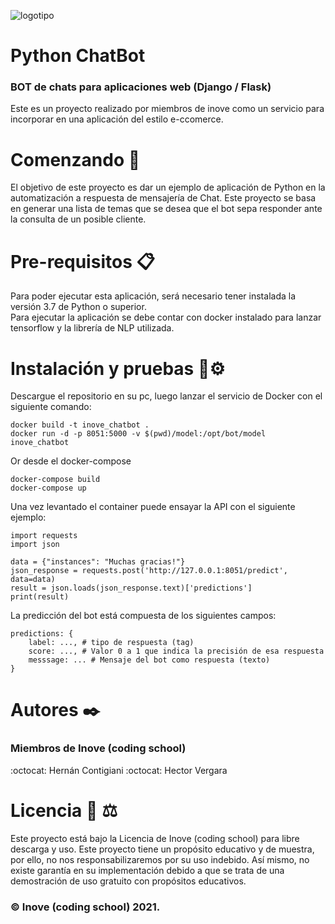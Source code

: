 ![logotipo](images/inove.jpg)
# Python ChatBot
### BOT de chats para aplicaciones web (Django / Flask)

Este es un proyecto realizado por miembros de inove como un servicio para incorporar en una aplicación del estilo e-ccomerce.

# Comenzando 🚀
El objetivo de este proyecto es dar un ejemplo de aplicación de Python en la automatización a respuesta de mensajería de Chat. Este proyecto se basa en generar una lista de temas que se desea que el bot sepa responder ante la consulta de un posible cliente.

# Pre-requisitos 📋
Para poder ejecutar esta aplicación, será necesario tener instalada la versión 3.7 de Python o superior.\
Para ejecutar la aplicación se debe contar con docker instalado para lanzar tensorflow y la librería de NLP utilizada.

# Instalación y pruebas 🔧⚙️
Descargue el repositorio en su pc, luego lanzar el servicio de Docker con el siguiente comando:
```
docker build -t inove_chatbot .
docker run -d -p 8051:5000 -v $(pwd)/model:/opt/bot/model inove_chatbot
```
Or desde el docker-compose
```
docker-compose build
docker-compose up
```

Una vez levantado el container puede ensayar la API con el siguiente ejemplo:
```
import requests
import json

data = {"instances": "Muchas gracias!"}
json_response = requests.post('http://127.0.0.1:8051/predict', data=data)
result = json.loads(json_response.text)['predictions']
print(result)
```

La predicción del bot está compuesta de los siguientes campos:
```
predictions: {
    label: ..., # tipo de respuesta (tag)
    score: ..., # Valor 0 a 1 que indica la precisión de esa respuesta
    messsage: ... # Mensaje del bot como respuesta (texto)
}
```

# Autores ✒️
### Miembros de Inove (coding school)
:octocat: Hernán Contigiani 
:octocat: Hector Vergara

# Licencia 📄 :balance_scale:
Este proyecto está bajo la Licencia de Inove (coding school) para libre descarga y uso. Este proyecto tiene un propósito educativo y de muestra, por ello, no nos responsabilizaremos por su uso indebido. Así mismo, no existe garantía en su implementación debido a que se trata de una demostración de uso gratuito con propósitos educativos. 
### :copyright: Inove (coding school) 2021.
